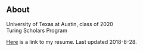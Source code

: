 ## About

University of Texas at Austin, class of 2020  
Turing Scholars Program

[Here](http://cs.utexas.edu/~kchittur/Krishna_Chittur_Resume.pdf "resume") is a link to my resume. Last updated 2018-8-28.

